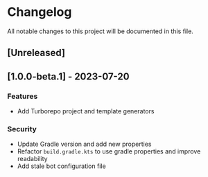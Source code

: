 # Changelog

All notable changes to this project will be documented in this file.

## [Unreleased]
## [1.0.0-beta.1] - 2023-07-20

### Features

- Add Turborepo project and template generators

### Security

- Update Gradle version and add new properties
- Refactor `build.gradle.kts` to use gradle properties and improve readability
- Add stale bot configuration file

<!-- generated by git-cliff -->
